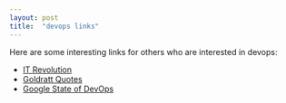 ```yaml
---
layout: post
title:  "devops links"
---
```

Here are some interesting links for others who are interested in devops:

- [IT Revolution](https://itrevolution.com/)
- [Goldratt Quotes](https://www.goodreads.com/work/quotes/462428-the-goal-a-process-of-ongoing-improvement)
- [Google State of DevOps](https://cloud.google.com/devops/state-of-devops)